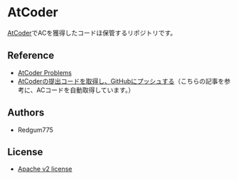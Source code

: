 # AtCoder
[AtCoder](https://atcoder.jp/?lang=ja)でACを獲得したコードほ保管するリポジトリです。

## Reference
- [AtCoder Problems](https://github.com/kenkoooo/AtCoderProblems)
- [AtCoderの提出コードを取得し、GitHubにプッシュする](https://zenn.dev/tishii2479/articles/6b381fb86e0369)（こちらの記事を参考に、ACコードを自動取得しています。）

## Authors
- Redgum775

## License
- [Apache v2 license](LICENSE)
